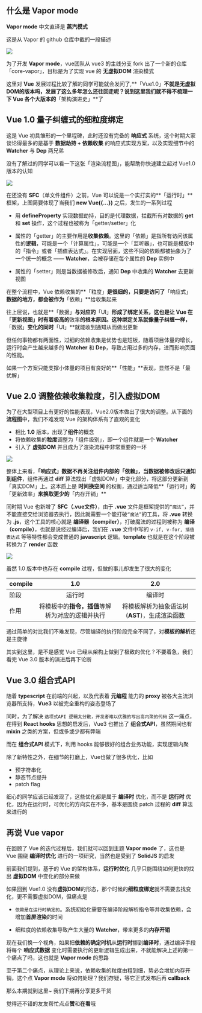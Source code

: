 ## 什么是 Vapor mode

**Vapor mode** 中文直译是 **蒸汽模式**

这是从 Vapor 的 github 仓库中截的一段描述

![](https://files.mdnice.com/user/56690/bbc7d9f9-ddbe-409a-b98e-7668b6e1bb58.png)

为了开发 **Vapor mode**，vue团队从 vue3 的主线分支 fork 出了一个新的仓库「core-vapor」，目标是为了实现 vue 的 **无虚拟DOM** 渲染模式

这里对 **Vue** 发展过程比较了解的同学可能就会发问了,**「Vue1.0」**不就是无虚拟DOM的版本吗，发展了这么多年怎么还往回走呢？说到这里我们就不得不梳理一下 Vue 各个大版本的**「架构演进史」**了

## Vue 1.0 量子纠缠式的细粒度绑定
这是 Vue 初具雏形的一个里程碑，此时还没有完备的 **响应式** 系统，这个时期大家谈论得最多的是基于 **数据劫持 + 依赖收集** 的响应式实现方案，以及实现细节中的 **Watcher** 与 **Dep** 两兄弟

没有了解过的同学可以看一下这张「渲染流程图」，能帮助你快速建立起对 Vue1.0 版本的认知

![](https://files.mdnice.com/user/56690/b2373779-d4d1-48c2-9a48-1d5ede62a04a.png)


在还没有 **SFC**（单文件组件）之前，Vue 可以说是一个实打实的**「运行时」** 框架，上图简要体现了当我们 **new Vue({...})** 之后，发生的一系列过程

- 用 **defineProperty** 实现数据劫持，目的是代理数据，拦截所有对数据的 **get** 和 **set** 操作，这个过程也被称为「getter/setter」化

- 属性的「getter」的主要作用是**收集依赖**。这里的「依赖」是指所有访问该属性的**逻辑**，可能是一个「计算属性」，可能是一个「监听器」，也可能是模版中的「指令」或者「插值表达式」。在实现层面，这些不同的依赖都被抽象为了一个统一的概念 —— **Watcher**，会被存储在每个属性的 **Dep** 实例中 

- 属性的「setter」则是当数据被修改后，通知 **Dep** 中收集的 **Watcher** 去更新视图

在整个流程中，Vue 依赖收集的**「粒度」**是很细的，只要是访问了**「响应式」**数据的地方，都会被作为**「依赖」**给收集起来

往上层说，也就是**「数据」**与对应的**「UI」**形成了绑定关系，这也是让 Vue 在「更新视图」时有着极高的**效率**的根本原因。这种绑定关系就像量子纠缠一样，**「数据」**变化的同时**「UI」**就能收到通知从而做出更新

但任何事物都有两面性，过细的依赖收集是优势也是短板，随着项目体量的增长，运行时会产生越来越多的 **Watcher** 和 **Dep**，导致占用过多的内存，进而影响页面的性能。

如果一个方案只能支撑小体量的项目有良好的**「性能」**表现，显然不是「最优解」

## Vue 2.0 调整依赖收集粒度，引入虚拟DOM

为了在大型项目上有更好的性能表现，Vue2.0版本做出了很大的调整。从下面的**流程图**中，我们不难发现 Vue 的架构体系有了直观的变化

- 相比 **1.0** 版本，出现了**组件**的概念
- 将依赖收集的**粒度**调整为「组件级别」，即一个组件就是一个 **Watcher**
- 引入了 **虚拟DOM** 并且成为了渲染流程中非常重要的一环

![](https://files.mdnice.com/user/56690/9443187a-f211-4735-99d8-12f3d2fd3d3b.png)

整体上来看，**「响应式」**数据不再关注组件内部的「依赖」，当数据被修改后只通知到**组件**，组件再通过 **diff** 算法找出「虚拟DOM」中变化部分，将这部分更新到「真实DOM」上。这本质上是 **时间换空间** 的权衡，通过适当降低**「运行时」**的**「更新效率」**来换取更少的**「内存开销」**

同时期 Vue 也新增了 **SFC（.vue文件）**，由于 **.vue** 文件是框架提供的```“魔法”```，并不能直接交给浏览器去执行，因此就需要一个能打破```“魔法”```的工具，将 **.vue** 转换为 **.js**，这个工具的核心就是 **编译器（compiler）**，打破魔法的过程则被称为 **编译（compile）**，也就是说经过编译后，我们在 **.vue** 文件中写的 ```v-if, v-for, 插值表达式``` 等等特性都会变成普通的 **javascript** 逻辑。**template** 也就是在这个阶段被转换为了 **render** 函数

![](https://files.mdnice.com/user/56690/b58cb367-3d16-4e49-ad08-d9e9edf52ae2.png)

虽然 1.0 版本中也存在 **compile** 过程，但做的事儿却发生了很大的变化

| compile       | 1.0   |  2.0 |
| :-         | :--: |   :-:  |
| 阶段     |  运行时  |     编译时 |
| 作用     |  将模板中的**指令，插值**等解析为对应的逻辑并执行  |  将模板解析为抽象语法树(**AST**)，生成渲染函数 |

通过简单的对比我们不难发现，尽管编译的执行阶段完全不同了，对**模板的解析**还是主旋律

其实到这里，是不是感觉 Vue 已经从架构上做到了极致的优化？不要着急，我们看完 Vue 3.0 版本的演进后再下论断

## Vue 3.0 组合式API

随着 **typescript** 在前端的兴起，以及代表着 **元编程** 能力的 **proxy** 被各大主流浏览器所支持，**Vue3** 以被完全重构的姿态登场了

同时，为了解决 ```选项式API 逻辑太分散，开发者难以优雅的写出高内聚的代码``` 这一痛点，在得到 **React hooks** 思想的启发后，Vue3 也推出了 **组合式API**，虽然期间也有 **mixin** 之类的方案，但或多或少都有弊端

而在 **组合式API** 模式下，利用 hooks 能够很好的组合业务功能，实现逻辑内聚

除了新特性之外，在细节的打磨上，Vue也做了很多优化，比如

- 预字符串化
- 静态节点提升
- patch flag

细心的同学应该已经发现了，这些优化都是属于 **编译时** 优化，而不是 **运行时** 优化，因为在运行时，可优化的方向实在不多，基本是围绕 patch 过程的 **diff** 算法来进行的

## 再说 Vue vapor

在回顾了 Vue 的迭代过程后，我们就可以回到主题 **Vapor mode** 了，这也是 Vue 围绕 **编译时优化** 进行的一项研究，当然也是受到了 **SolidJS** 的启发

前面我们提到，基于的 Vue 的架构体系，**运行时优化** 几乎只能围绕如何更快的找出 **虚拟DOM** 中变化的部分来做

如果回到 Vue1.0 没有**虚拟DOM**的形态，那个时候的**细粒度绑定**就不需要去找变化，更不需要虚拟DOM，但痛点是

- ```依赖是在运行时确定的```。系统初始化需要在编译阶段解析指令等并收集依赖，会增加**首屏渲染**的时间

- 细粒度的依赖收集导致产生大量的 **Watcher**，带来更多的**内存开销**

现在我们换一个视角，如果把**依赖的确定时机**从**运行时**挪到**编译时**，通过编译手段将每个 **响应式数据** 变化时需要执行的更新逻辑生成出来，不就能解决上述的第一个痛点了吗，这也就是 **Vapor mode** 的思路

至于第二个痛点，从理论上来说，依赖收集的粒度由粗到细，势必会增加内存开销，这个点 **Vapor mode** 将如何处理？我们存疑，等它正式发布后再 **callback**

那么本期就到这里~ 我们下期再分享更多干货

觉得还不错的友友帮忙点点**赞**和**在看**哦